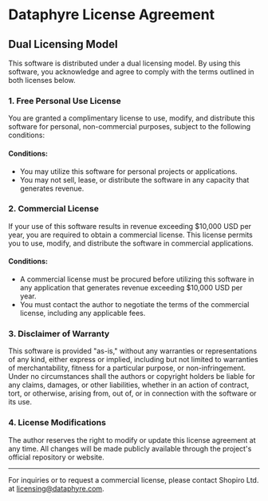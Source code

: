 # Dataphyre License Agreement

## Dual Licensing Model

This software is distributed under a dual licensing model. By using this software, you acknowledge and agree to comply with the terms outlined in both licenses below.

### 1. Free Personal Use License

You are granted a complimentary license to use, modify, and distribute this software for personal, non-commercial purposes, subject to the following conditions:

#### Conditions:
- You may utilize this software for personal projects or applications.
- You may not sell, lease, or distribute the software in any capacity that generates revenue.

### 2. Commercial License

If your use of this software results in revenue exceeding $10,000 USD per year, you are required to obtain a commercial license. This license permits you to use, modify, and distribute the software in commercial applications.

#### Conditions:
- A commercial license must be procured before utilizing this software in any application that generates revenue exceeding $10,000 USD per year.
- You must contact the author to negotiate the terms of the commercial license, including any applicable fees.

### 3. Disclaimer of Warranty

This software is provided "as-is," without any warranties or representations of any kind, either express or implied, including but not limited to warranties of merchantability, fitness for a particular purpose, or non-infringement. Under no circumstances shall the authors or copyright holders be liable for any claims, damages, or other liabilities, whether in an action of contract, tort, or otherwise, arising from, out of, or in connection with the software or its use.

### 4. License Modifications

The author reserves the right to modify or update this license agreement at any time. All changes will be made publicly available through the project's official repository or website.

---

For inquiries or to request a commercial license, please contact Shopiro Ltd. at [licensing@dataphyre.com](mailto:licensing@dataphyre.com).
